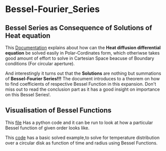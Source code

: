 # Bessel-Fourier_Series
## Bessel Series as Consequence of Solutions of Heat equation
      
This [Documentation](#bessel_fourier_Series.pdf) explains about how can the 
**Heat diffusion differential equation** be solved easily in Polar-Cordinates form, which otheriwse takes good amount of effort to solve in Cartesian Space beacuse of Boundary conditions (For circular aperture).
      
And interestingly it turns out that the **Solutions** are nothing but summations of **Bessel-Fourier Series!!!**
The document introduces to a theorem on how to find coefficients of respective Bessel Function in this expansion.
Don't miss out to read the conclusion part as it has a good insight on importance on this Bessel Series!.

## Visualisation of Bessel Functions
This [file](#visualisation%of%Bessel%Function%of%Different%orders.ipynb) Has a python code and it can be run to look at how a particular Bessel function of given order looks like.

This [code](#temperature_distribution.ipynb) has a basic solved example,to solve for temperature distribution over a circular disk as function of time and radius using Bessel Functions.
